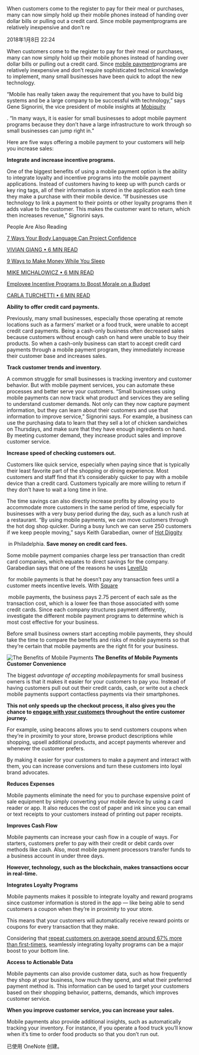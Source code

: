 When customers come to the register to pay for their meal or purchases, many can now simply hold up their mobile phones instead of handing over dollar bills or pulling out a credit card. Since mobile paymentprograms are relatively inexpensive and don’t re

2018年1月8日
22:24

When customers come to the register to pay for their meal or purchases, many can now simply hold up their mobile phones instead of handing over dollar bills or pulling out a credit card. Since [mobile payment](https://www.americanexpress.com/us/small-business/openforum/articles/5-mobile-payment-apps-that-get-you-paid-faster/)programs are relatively inexpensive and don’t require sophisticated technical knowledge to implement, many small businesses have been quick to adopt the new technology.

“Mobile has really taken away the requirement that you have to build big systems and be a large company to be successful with technology,” says Gene Signorini, the vice president of mobile insights at [Mobiquity](http://mobiquityinc.com/)

. “In many ways, it is easier for small businesses to adopt mobile payment programs because they don’t have a large infrastructure to work through so small businesses can jump right in.”

Here are five ways offering a mobile payment to your customers will help you increase sales:

**Integrate and increase incentive programs.**

One of the biggest benefits of using a mobile payment option is the ability to integrate loyalty and incentive programs into the mobile payment applications. Instead of customers having to keep up with punch cards or key ring tags, all of their information is stored in the application each time they make a purchase with their mobile device. “If businesses use technology to link a payment to their points or other loyalty programs then it adds value to the customer. This makes the customer want to return, which then increases revenue,” Signorini says.

People Are Also Reading

[7 Ways Your Body Language Can Project Confidence](https://www.americanexpress.com/us/small-business/openforum/articles/4-ways-your-body-language-can-project-confidence/?linknav=us-of-article-peoplearealsoreading)

[VIVIAN GIANG • 6 MIN READ](https://www.americanexpress.com/us/small-business/openforum/articles/4-ways-your-body-language-can-project-confidence/?linknav=us-of-article-peoplearealsoreading)

[9 Ways to Make Money While You Sleep](https://www.americanexpress.com/us/small-business/openforum/articles/7-ways-to-make-money-while-you-sleep/?linknav=us-of-article-peoplearealsoreading)

[MIKE MICHALOWICZ • 6 MIN READ](https://www.americanexpress.com/us/small-business/openforum/articles/7-ways-to-make-money-while-you-sleep/?linknav=us-of-article-peoplearealsoreading)

[Employee Incentive Programs to Boost Morale on a Budget](https://www.americanexpress.com/us/small-business/openforum/articles/employee-incentive-programs-budget/?linknav=us-of-article-peoplearealsoreading)

[CARLA TURCHETTI • 6 MIN READ](https://www.americanexpress.com/us/small-business/openforum/articles/employee-incentive-programs-budget/?linknav=us-of-article-peoplearealsoreading)

**Ability to offer credit card payments.**

Previously, many small businesses, especially those operating at remote locations such as a farmers’ market or a food truck, were unable to accept credit card payments. Being a cash-only business often decreased sales because customers without enough cash on hand were unable to buy their products. So when a cash-only business can start to accept credit card payments through a mobile payment program, they immediately increase their customer base and increases sales.

**Track customer trends and inventory.**

A common struggle for small businesses is tracking inventory and customer behavior. But with mobile payment services, you can automate these processes and better serve your customers. “Small businesses using mobile payments can now track what product and services they are selling to understand customer demands. Not only can they now capture payment information, but they can learn about their customers and use that information to improve service,” Signorini says. For example, a business can use the purchasing data to learn that they sell a lot of chicken sandwiches on Thursdays, and make sure that they have enough ingredients on hand. By meeting customer demand, they increase product sales and improve customer service.

**Increase speed of checking customers out.**

Customers like quick service, especially when paying since that is typically their least favorite part of the shopping or dining experience. Most customers and staff find that it’s considerably quicker to pay with a mobile device than a credit card. Customers typically are more willing to return if they don’t have to wait a long time in line.

The time savings can also directly increase profits by allowing you to accommodate more customers in the same period of time, especially for businesses with a very busy period during the day, such as a lunch rush at a restaurant. “By using mobile payments, we can move customers through the hot dog shop quicker. During a busy lunch we can serve 250 customers if we keep people moving,” says Keith Garabedian, owner of [Hot Diggity](http://thehotdiggity.com/)

 in Philadelphia.
**Save money on credit card fees.**

Some mobile payment companies charge less per transaction than credit card companies, which equates to direct savings for the company. Garabedian says that one of the reasons he uses [LevelUp](https://www.thelevelup.com/)

 for mobile payments is that he doesn’t pay any transaction fees until a customer meets incentive levels. With [Square](https://squareup.com/)

 mobile payments, the business pays 2.75 percent of each sale as the transaction cost, which is a lower fee than those associated with some credit cards. Since each company structures payment differently, investigate the different mobile payment programs to determine which is most cost effective for your business.

Before small business owners start accepting mobile payments, they should take the time to compare the benefits and risks of mobile payments so that they’re certain that mobile payments are the right fit for your business.

![The Benefits of Mobile Payments](../_resources/4705391961c2ac3db4589865ad9b5664.jpg)
**The Benefits of Mobile Payments**
**Customer Convenience**

The biggest *advantage of accepting mobile*payments for small business owners is that it makes it easier for your customers to pay you. Instead of having customers pull out out their credit cards, cash, or write out a check mobile payments support contactless payments via their smartphones.

**This not only speeds up the checkout process, it also gives you the chance to **[**engage with your customers**](https://due.com/blog/customer-engagement-can-benefit-business/)** throughout the entire customer journey.**

For example, using beacons allows you to send customers coupons when they’re in proximity to your store, browse product descriptions while shopping, upsell additional products, and accept payments wherever and whenever the customer prefers.

By making it easier for your customers to make a payment and interact with them, you can increase conversions and turn these customers into loyal brand advocates.

**Reduces Expenses**

Mobile payments eliminate the need for you to purchase expensive point of sale equipment by simply converting your mobile device by using a card reader or app. It also reduces the cost of paper and ink since you can email or text receipts to your customers instead of printing out paper receipts.

**Improves Cash Flow**

Mobile payments can increase your cash flow in a couple of ways. For starters, customers prefer to pay with their credit or debit cards over methods like cash. Also, most mobile payment processors transfer funds to a business account in under three days.

**However, technology, such as the blockchain, makes transactions occur in real-time.**

**Integrates Loyalty Programs**

Mobile payments makes it possible to integrate loyalty and reward programs since customer information is stored in the app — like being able to send customers a coupon when they’re in proximity to your store.

This means that your customers will automatically receive reward points or coupons for every transaction that they make.

Considering that [repeat customers on average spend around 67% more than first-timers](http://blog.hirefrederick.com/h/i/219009738-why-repeat-customers-are-key-to-your-small-business-infographic), seamlessly integrating loyalty programs can be a major boost to your bottom line.

**Access to Actionable Data**

Mobile payments can also provide customer data, such as how frequently they shop at your business, how much they spend, and what their preferred payment method is. This information can be used to target your customers based on their shopping behavior, patterns, demands, which improves customer service.

**When you improve customer service, you can increase your sales.**

Mobile payments also provide additional insights, such as automatically tracking your inventory. For instance, if you operate a food truck you’ll know when it’s time to order food products so that you don’t run out.

已使用 OneNote 创建。